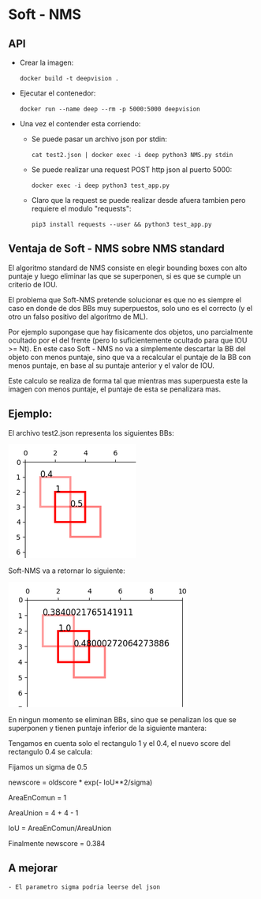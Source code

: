 # Soft - NMS

## API

 - Crear la imagen:

    `docker build -t deepvision .`

 - Ejecutar el contenedor:
    
    `docker run --name deep --rm -p 5000:5000 deepvision`

 - Una vez el contender esta corriendo:

    - Se puede pasar un archivo json por stdin:

        `cat test2.json | docker exec -i deep python3 NMS.py stdin`

    - Se puede realizar una request POST http json al puerto 5000:

        `docker exec -i deep python3 test_app.py`

    - Claro que la request se puede realizar desde afuera tambien pero requiere el modulo "requests":

        `pip3 install requests --user && python3 test_app.py`

## Ventaja de Soft - NMS sobre NMS standard

El algoritmo standard de NMS consiste en elegir bounding boxes con alto puntaje y luego eliminar las que se superponen, si es que se cumple un criterio de IOU.

El problema que Soft-NMS pretende solucionar es que no es siempre el caso en donde de dos BBs muy superpuestos, solo uno es el correcto (y el otro un falso positivo del algoritmo de ML).

Por ejemplo supongase que hay fisicamente dos objetos, uno parcialmente ocultado por el del frente (pero lo suficientemente ocultado para que IOU >= Nt). En este caso Soft - NMS no va a simplemente descartar la BB del objeto con menos puntaje, sino que va a recalcular el puntaje de la BB con menos puntaje, en base al su puntaje anterior y el valor de IOU.

Este calculo se realiza de forma tal que mientras mas superpuesta este la imagen con menos puntaje, el puntaje de esta se penalizara mas.

## Ejemplo:

El archivo test2.json representa los siguientes BBs:

![in1](in1.png)

Soft-NMS va a retornar lo siguiente:

![out1](out1.png)

En ningun momento se eliminan BBs, sino que se penalizan los que se superponen y tienen puntaje inferior de la siguiente mantera:

Tengamos en cuenta solo el rectangulo 1 y el 0.4, el nuevo score
del rectangulo 0.4 se calcula:

Fijamos un sigma de 0.5

newscore = oldscore * exp(- IoU**2/sigma)

AreaEnComun = 1

AreaUnion = 4 + 4 - 1

IoU = AreaEnComun/AreaUnion

Finalmente newscore = 0.384



## A mejorar

    - El parametro sigma podria leerse del json
